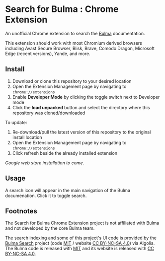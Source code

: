 # Search for Bulma : Chrome Extension

An unofficial Chrome extension to search the [Bulma](https://bulma.io/) documentation.

This extension should work with most Chromium derived browsers including Avast Secure Browser, Blisk, Brave, Comodo Dragon, Microsoft Edge (recent versions), Yande, and more.

## Install

1. Download or clone this repository to your desired location
2. Open the Extension Management page by navigating to `chrome://extensions`
3. Enable **Developer Mode** by clicking the toggle switch next to Developer mode
4. Click the **load unpacked** button and select the directory where this repository was cloned/downloaded

To update:

1. Re-download/pull the latest version of this repository to the original install location
2. Open the Extension Management page by navigating to `chrome://extensions`
3. Click refresh beside the already installed extension

_Google web store installation to come._

## Usage

A search icon will appear in the main navigation of the Bulma documenation. Click it to toggle search.

## Footnotes

The Search for Bulma Chrome Extension project is not affiliated with Bulma and not developed by the core Bulma team. 

The search indexing and some of this project's UI code is provided by the [Bulma Search](https://github.com/thomasedwards/bulmasearch) project (code [MIT](https://choosealicense.com/licenses/mit/) / website [CC BY-NC-SA 4.0](https://creativecommons.org/licenses/by-nc-sa/4.0/)) via Algolia. The Bulma code is released with [MIT](https://choosealicense.com/licenses/mit/) and its website is released with [CC BY-NC-SA 4.0](https://creativecommons.org/licenses/by-nc-sa/4.0/).